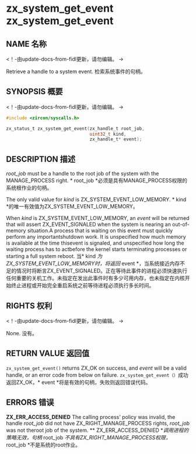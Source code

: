  
# zx_system_get_event  zx_system_get_event 

 
## NAME  名称 

<!-- Updated by update-docs-from-fidl, do not edit. -->  <！-由update-docs-from-fidl更新，请勿编辑。 ->

Retrieve a handle to a system event.  检索系统事件的句柄。

 
## SYNOPSIS  概要 

<!-- Updated by update-docs-from-fidl, do not edit. -->  <！-由update-docs-from-fidl更新，请勿编辑。 ->

```c
#include <zircon/syscalls.h>

zx_status_t zx_system_get_event(zx_handle_t root_job,
                                uint32_t kind,
                                zx_handle_t* event);
```
 

 
## DESCRIPTION  描述 

*root_job* must be a handle to the root job of the system with the MANAGE_PROCESS right. * root_job *必须是具有MANAGE_PROCESS权限的系统根作业的句柄。

The only valid value for *kind* is ZX_SYSTEM_EVENT_LOW_MEMORY.  * kind *的唯一有效值为ZX_SYSTEM_EVENT_LOW_MEMORY。

When *kind* is ZX_SYSTEM_EVENT_LOW_MEMORY, an *event* will be returned that will assert ZX_EVENT_SIGNALED when the system is nearing an out-of-memory situation.A process that is waiting on this event must quickly perform any importantshutdown work. It is unspecified how much memory is available at the time thisevent is signaled, and unspecified how long the waiting process has to actbefore the kernel starts terminating processes or starting a full system reboot. 当* kind *为ZX_SYSTEM_EVENT_LOW_MEMORY时，将返回* event *，当系统接近内存不足的情况时将断言ZX_EVENT_SIGNALED。正在等待此事件的进程必须快速执行任何重要的关机工作。未指定在发出此事件时有多少可用内存，也未指定在内核开始终止进程​​或开始完全重启系统之前等待进程必须执行多长时间。

 
## RIGHTS  权利 

<!-- Updated by update-docs-from-fidl, do not edit. -->  <！-由update-docs-from-fidl更新，请勿编辑。 ->

None.  没有。

 
## RETURN VALUE  返回值 

`zx_system_get_event()` returns ZX_OK on success, and *event* will be a valid handle, or an error code from below on failure. `zx_system_get_event（）`成功返回ZX_OK，* event *将是有效的句柄，失败则返回错误代码。

 
## ERRORS  错误 

**ZX_ERR_ACCESS_DENIED** The calling process' policy was invalid, the handle *root_job* did not have ZX_RIGHT_MANAGE_PROCESS rights, *root_job* was not theroot job of the system. ** ZX_ERR_ACCESS_DENIED **调用进程的策略无效，句柄* root_job *不具有ZX_RIGHT_MANAGE_PROCESS权限，* root_job *不是系统的root作业。


